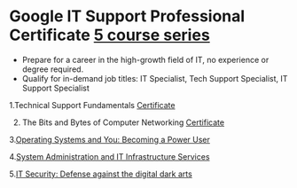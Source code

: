 # Google IT Support Professional Certificate [5 course series](https://www.coursera.org/programs/los-gatos-library-pjaqd/professional-certificates/google-it-support?source=search#courses)

  * Prepare for a career in the high-growth field of IT, no experience or degree required.
  * Qualify for in-demand job titles: IT Specialist, Tech Support Specialist, IT Support Specialist

1.Technical Support Fundamentals [Certificate](https://coursera.org/share/3aaed01cbb2e9560bbaaa1ca60c2766c)

2. The Bits and Bytes of Computer Networking [Certificate](https://coursera.org/share/531fe9c9d610462b75ef5569dfc3bb61)

3.[Operating Systems and You: Becoming a Power User](https://www.coursera.org/learn/os-power-user/home/module/1)

4.[System Administration and IT Infrastructure Services](https://www.coursera.org/learn/system-administration-it-infrastructure-services/home/module/1)

5.[IT Security: Defense against the digital dark arts](https://www.coursera.org/learn/it-security/home/module/1)

